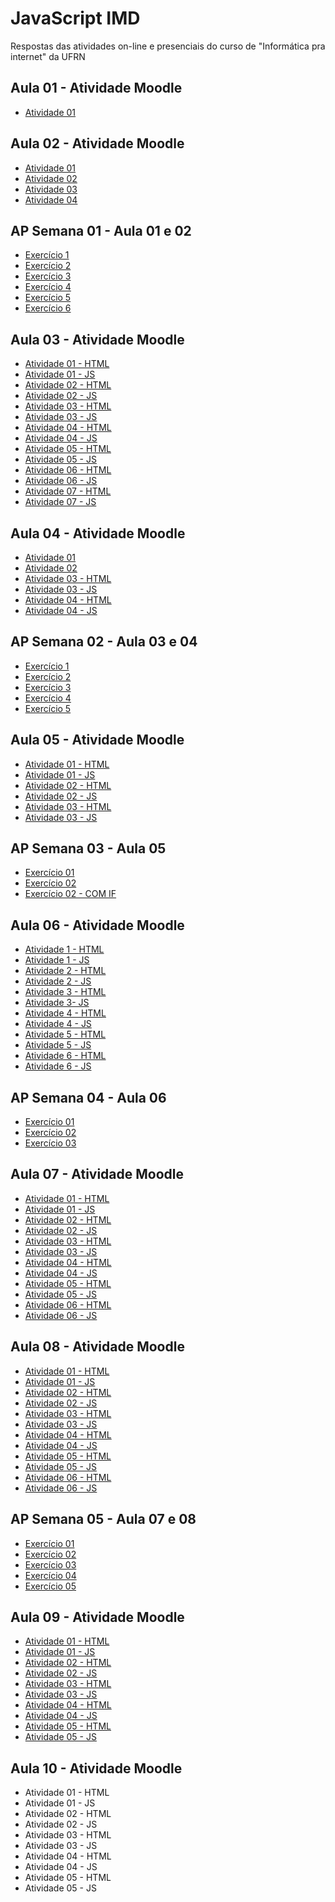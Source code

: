 # JavaScript IMD
 Respostas das atividades on-line e presenciais do curso de "Informática pra internet" da UFRN
 
 ## Aula 01 - Atividade Moodle
 * [Atividade 01](https://github.com/felipemadu13/JavaScript_IMD/blob/ad5b2969739f9476de7d053171c130521887d481/Atividades_Moodle/Aula%2001/Atividade_01/Atividade_01.html)

## Aula 02 - Atividade Moodle
* [Atividade 01](https://github.com/felipemadu13/JavaScript_IMD/blob/badb205d9d86b0a466a072e6e3c6317cec3b3c76/Atividades_Moodle/Aula%2002/Atividade_02-1/Atividade_02-1.html)
* [Atividade 02](https://github.com/felipemadu13/JavaScript_IMD/blob/badb205d9d86b0a466a072e6e3c6317cec3b3c76/Atividades_Moodle/Aula%2002/Atividade_02-2/Atividade_02-2.html)
* [Atividade 03](https://github.com/felipemadu13/JavaScript_IMD/blob/badb205d9d86b0a466a072e6e3c6317cec3b3c76/Atividades_Moodle/Aula%2002/Atividade_02-3/Atividade_02-3.html)
* [Atividade 04](https://github.com/felipemadu13/JavaScript_IMD/blob/badb205d9d86b0a466a072e6e3c6317cec3b3c76/Atividades_Moodle/Aula%2002/Atividade_02-4/Atividade_02-4.html)

## AP Semana 01 - Aula 01 e 02
* [Exercício 1](https://github.com/felipemadu13/JavaScript_IMD/blob/20d8fe0279e950c46457e2fdb2850077f5b53ffa/Atividades_Presenciais/Semana%2001/prog_aula1_2_ex001.html)
* [Exercício 2](https://github.com/felipemadu13/JavaScript_IMD/blob/20d8fe0279e950c46457e2fdb2850077f5b53ffa/Atividades_Presenciais/Semana%2001/prog_aula1_2_ex002.html)
* [Exercício 3](https://github.com/felipemadu13/JavaScript_IMD/blob/20d8fe0279e950c46457e2fdb2850077f5b53ffa/Atividades_Presenciais/Semana%2001/prog_aula1_2_ex003.html)
* [Exercício 4](https://github.com/felipemadu13/JavaScript_IMD/blob/20d8fe0279e950c46457e2fdb2850077f5b53ffa/Atividades_Presenciais/Semana%2001/prog_aula1_2_ex004.html)
* [Exercício 5](https://github.com/felipemadu13/JavaScript_IMD/blob/20d8fe0279e950c46457e2fdb2850077f5b53ffa/Atividades_Presenciais/Semana%2001/prog_aula1_2_ex005.html)
* [Exercício 6](https://github.com/felipemadu13/JavaScript_IMD/blob/20d8fe0279e950c46457e2fdb2850077f5b53ffa/Atividades_Presenciais/Semana%2001/prog_aula1_2_ex006.html)

 ## Aula 03 - Atividade Moodle
 * [Atividade 01 - HTML](https://github.com/felipemadu13/JavaScript_IMD/blob/f8f0ccd8f9213c656e1caaaa052eef491a5f5145/Atividades_Moodle/Aula%2003/Atividade_03-1/Atividade_03_1.html)
 * [Atividade 01 - JS](https://github.com/felipemadu13/JavaScript_IMD/blob/f8f0ccd8f9213c656e1caaaa052eef491a5f5145/Atividades_Moodle/Aula%2003/Atividade_03-1/Atividade_03_1.js)
 * [Atividade 02 - HTML](https://github.com/felipemadu13/JavaScript_IMD/blob/a562590ab0d8d158f2acf4752ee2f48f12bed9a7/Atividades_Moodle/Aula%2003/Atividade_03-2/Atividade_03_2.html)
 * [Atividade 02 - JS](https://github.com/felipemadu13/JavaScript_IMD/blob/a562590ab0d8d158f2acf4752ee2f48f12bed9a7/Atividades_Moodle/Aula%2003/Atividade_03-2/Atividade_03_2.js)
 * [Atividade 03 - HTML](https://github.com/felipemadu13/JavaScript_IMD/blob/a562590ab0d8d158f2acf4752ee2f48f12bed9a7/Atividades_Moodle/Aula%2003/Atividade_03-3/Atividade_03_3.html)
 * [Atividade 03 - JS](https://github.com/felipemadu13/JavaScript_IMD/blob/a562590ab0d8d158f2acf4752ee2f48f12bed9a7/Atividades_Moodle/Aula%2003/Atividade_03-3/Atividade_03_3.js)
 * [Atividade 04 - HTML](https://github.com/felipemadu13/JavaScript_IMD/blob/a562590ab0d8d158f2acf4752ee2f48f12bed9a7/Atividades_Moodle/Aula%2003/Atividade_03-4/Atividade_03_4.html)
 * [Atividade 04 - JS](https://github.com/felipemadu13/JavaScript_IMD/blob/a562590ab0d8d158f2acf4752ee2f48f12bed9a7/Atividades_Moodle/Aula%2003/Atividade_03-4/Atividade_03_4.js)
 * [Atividade 05 - HTML](https://github.com/felipemadu13/JavaScript_IMD/blob/a562590ab0d8d158f2acf4752ee2f48f12bed9a7/Atividades_Moodle/Aula%2003/Atividade_03-5/Atividade_03_5.html)
 * [Atividade 05 - JS](https://github.com/felipemadu13/JavaScript_IMD/blob/a562590ab0d8d158f2acf4752ee2f48f12bed9a7/Atividades_Moodle/Aula%2003/Atividade_03-5/Atividade_03_5.js)
 * [Atividade 06 - HTML](https://github.com/felipemadu13/JavaScript_IMD/blob/a562590ab0d8d158f2acf4752ee2f48f12bed9a7/Atividades_Moodle/Aula%2003/Atividade_03-6/Atividade_03_6.html)
 * [Atividade 06 - JS](https://github.com/felipemadu13/JavaScript_IMD/blob/a562590ab0d8d158f2acf4752ee2f48f12bed9a7/Atividades_Moodle/Aula%2003/Atividade_03-6/Atividade_03_6.js)
 * [Atividade 07 - HTML](https://github.com/felipemadu13/JavaScript_IMD/blob/a562590ab0d8d158f2acf4752ee2f48f12bed9a7/Atividades_Moodle/Aula%2003/Atividade_03-7/Atividade_03_7.html)
 * [Atividade 07 - JS](https://github.com/felipemadu13/JavaScript_IMD/blob/a562590ab0d8d158f2acf4752ee2f48f12bed9a7/Atividades_Moodle/Aula%2003/Atividade_03-7/Atividade_03_7.js)
 
 ## Aula 04 - Atividade Moodle
 * [Atividade 01](https://github.com/felipemadu13/JavaScript_IMD/blob/fdab2752820e9bc869f6e60bada88db93a36fc6b/Atividades_Moodle/Aula%2004/Atividade_04-1/index.html)
 * [Atividade 02](https://github.com/felipemadu13/JavaScript_IMD/blob/fdab2752820e9bc869f6e60bada88db93a36fc6b/Atividades_Moodle/Aula%2004/Atividade_04-2/index.html)
 * [Atividade 03 - HTML](https://github.com/felipemadu13/JavaScript_IMD/blob/fdab2752820e9bc869f6e60bada88db93a36fc6b/Atividades_Moodle/Aula%2004/Atividade_04-3/Atividade_04_3.html)
 * [Atividade 03 - JS](https://github.com/felipemadu13/JavaScript_IMD/blob/fdab2752820e9bc869f6e60bada88db93a36fc6b/Atividades_Moodle/Aula%2004/Atividade_04-3/Atividade_04_3.js)
 * [Atividade 04 - HTML](https://github.com/felipemadu13/JavaScript_IMD/blob/fdab2752820e9bc869f6e60bada88db93a36fc6b/Atividades_Moodle/Aula%2004/Atividade_04-4/Atividade_04_4.html)
 * [Atividade 04 - JS](https://github.com/felipemadu13/JavaScript_IMD/blob/fdab2752820e9bc869f6e60bada88db93a36fc6b/Atividades_Moodle/Aula%2004/Atividade_04-4/Atividade_04_4.js)
 
 ## AP Semana 02 - Aula 03 e 04
 * [Exercício 1](https://github.com/felipemadu13/JavaScript_IMD/blob/de71f8c78a50db5274c0e1757e72020ac35c228a/Atividades_Presenciais/Semana%2002/prog_aula_3_4_ex001.html)
 * [Exercício 2](https://github.com/felipemadu13/JavaScript_IMD/blob/de71f8c78a50db5274c0e1757e72020ac35c228a/Atividades_Presenciais/Semana%2002/prog_aula_3_4_ex002.html)
 * [Exercício 3](https://github.com/felipemadu13/JavaScript_IMD/blob/de71f8c78a50db5274c0e1757e72020ac35c228a/Atividades_Presenciais/Semana%2002/prog_aula_3_4_ex003.html)
 * [Exercício 4](https://github.com/felipemadu13/JavaScript_IMD/blob/de71f8c78a50db5274c0e1757e72020ac35c228a/Atividades_Presenciais/Semana%2002/prog_aula_3_4_ex004.html)
 * [Exercício 5](https://github.com/felipemadu13/JavaScript_IMD/blob/de71f8c78a50db5274c0e1757e72020ac35c228a/Atividades_Presenciais/Semana%2002/prog_aula_3_4_ex005.html)
 
 ## Aula 05 - Atividade Moodle
 * [Atividade 01 - HTML](https://github.com/felipemadu13/JavaScript_IMD/blob/2f9eec95cb3c2fb8e8bfa249c47adc6d1b0f49cd/Atividades_Moodle/Aula%2005/Atividade_05-1/Atividade_05_1.html)
 * [Atividade 01 - JS](https://github.com/felipemadu13/JavaScript_IMD/blob/2f9eec95cb3c2fb8e8bfa249c47adc6d1b0f49cd/Atividades_Moodle/Aula%2005/Atividade_05-1/Atividade_05_1.js)
 * [Atividade 02 - HTML](https://github.com/felipemadu13/JavaScript_IMD/blob/2f9eec95cb3c2fb8e8bfa249c47adc6d1b0f49cd/Atividades_Moodle/Aula%2005/Atividade_05-2/Atividade_05_2.html)
 * [Atividade 02 - JS](https://github.com/felipemadu13/JavaScript_IMD/blob/2f9eec95cb3c2fb8e8bfa249c47adc6d1b0f49cd/Atividades_Moodle/Aula%2005/Atividade_05-2/Atividade_05_2.js)
 * [Atividade 03 - HTML](https://github.com/felipemadu13/JavaScript_IMD/blob/2f9eec95cb3c2fb8e8bfa249c47adc6d1b0f49cd/Atividades_Moodle/Aula%2005/Atividade_05-3/Atividade_05_3.html)
 * [Atividade 03 - JS](https://github.com/felipemadu13/JavaScript_IMD/blob/2f9eec95cb3c2fb8e8bfa249c47adc6d1b0f49cd/Atividades_Moodle/Aula%2005/Atividade_05-3/Atividade_05_3.js)
 
 ## AP Semana 03 - Aula 05
 * [Exercício 01](https://github.com/felipemadu13/JavaScript_IMD/blob/3a09d7b2226c23b79ef652770d96ef4b1cfceac2/Atividades_Presenciais/Semana%2003/prog_aula_5_ex001.html)
 * [Exercício 02](https://github.com/felipemadu13/JavaScript_IMD/blob/3a09d7b2226c23b79ef652770d96ef4b1cfceac2/Atividades_Presenciais/Semana%2003/prog_aula_5_ex002_01.html)
 * [Exercício 02 - COM IF](https://github.com/felipemadu13/JavaScript_IMD/blob/3a09d7b2226c23b79ef652770d96ef4b1cfceac2/Atividades_Presenciais/Semana%2003/prog_aula_5_ex002_02.html)
 
  ## Aula 06 - Atividade Moodle
  * [Atividade 1 - HTML](https://github.com/felipemadu13/JavaScript_IMD/blob/8244cc36057fc10d33c2b0524bdc79ceaf616a08/Atividades_Moodle/Aula%2006/Atividade_06-1/Atividade_06_1.html)
  * [Atividade 1 - JS](https://github.com/felipemadu13/JavaScript_IMD/blob/8244cc36057fc10d33c2b0524bdc79ceaf616a08/Atividades_Moodle/Aula%2006/Atividade_06-1/Atividade_06_1.js)
  * [Atividade 2 - HTML](https://github.com/felipemadu13/JavaScript_IMD/blob/8244cc36057fc10d33c2b0524bdc79ceaf616a08/Atividades_Moodle/Aula%2006/Atividade_06-2/Atividade_06_2.html)
  * [Atividade 2 - JS](https://github.com/felipemadu13/JavaScript_IMD/blob/8244cc36057fc10d33c2b0524bdc79ceaf616a08/Atividades_Moodle/Aula%2006/Atividade_06-2/Atividade_06_2.js)
  * [Atividade 3 - HTML](https://github.com/felipemadu13/JavaScript_IMD/blob/8244cc36057fc10d33c2b0524bdc79ceaf616a08/Atividades_Moodle/Aula%2006/Atividade_06-3/Atividade_06_3.html)
  * [Atividade 3- JS](https://github.com/felipemadu13/JavaScript_IMD/blob/8244cc36057fc10d33c2b0524bdc79ceaf616a08/Atividades_Moodle/Aula%2006/Atividade_06-3/Atividade_06_3.js)
  * [Atividade 4 - HTML](https://github.com/felipemadu13/JavaScript_IMD/blob/8244cc36057fc10d33c2b0524bdc79ceaf616a08/Atividades_Moodle/Aula%2006/Atividade_06-4/Atividade_06_4.html)
  * [Atividade 4 - JS](https://github.com/felipemadu13/JavaScript_IMD/blob/8244cc36057fc10d33c2b0524bdc79ceaf616a08/Atividades_Moodle/Aula%2006/Atividade_06-4/Atividade_06_4.js)
  * [Atividade 5 - HTML](https://github.com/felipemadu13/JavaScript_IMD/blob/8244cc36057fc10d33c2b0524bdc79ceaf616a08/Atividades_Moodle/Aula%2006/Atividade_06-5/Atividade_06_5.html)
  * [Atividade 5 - JS](https://github.com/felipemadu13/JavaScript_IMD/blob/8244cc36057fc10d33c2b0524bdc79ceaf616a08/Atividades_Moodle/Aula%2006/Atividade_06-5/Atividade_06_5.js)
  * [Atividade 6 - HTML](https://github.com/felipemadu13/JavaScript_IMD/blob/8244cc36057fc10d33c2b0524bdc79ceaf616a08/Atividades_Moodle/Aula%2006/Atividade_06-6/Atividade_06_6.html)
  * [Atividade 6 - JS](https://github.com/felipemadu13/JavaScript_IMD/blob/8244cc36057fc10d33c2b0524bdc79ceaf616a08/Atividades_Moodle/Aula%2006/Atividade_06-6/Atividade_06_6.js)

## AP Semana 04 - Aula 06
* [Exercício 01](https://github.com/felipemadu13/JavaScript_IMD/blob/f706ca86f53df01cde73fbbde6be9229cfbd8cd4/Atividades_Presenciais/Semana%2004/prog_aula_6_ex001.html)
* [Exercício 02](https://github.com/felipemadu13/JavaScript_IMD/blob/f706ca86f53df01cde73fbbde6be9229cfbd8cd4/Atividades_Presenciais/Semana%2004/prog_aula_6_ex002.html)
* [Exercício 03](https://github.com/felipemadu13/JavaScript_IMD/blob/f706ca86f53df01cde73fbbde6be9229cfbd8cd4/Atividades_Presenciais/Semana%2004/prog_aula_6_ex003.html)
    
## Aula 07 - Atividade Moodle
* [Atividade 01 - HTML](https://github.com/felipemadu13/JavaScript_IMD/blob/a39ead8c5caa033676270f09b6931254a5776135/Atividades_Moodle/Aula%2007/Atividade_07-1/Atividade_07_1.html)
* [Atividade 01 - JS](https://github.com/felipemadu13/JavaScript_IMD/blob/a39ead8c5caa033676270f09b6931254a5776135/Atividades_Moodle/Aula%2007/Atividade_07-1/Atividade_07_1.js)
* [Atividade 02 - HTML](https://github.com/felipemadu13/JavaScript_IMD/blob/a39ead8c5caa033676270f09b6931254a5776135/Atividades_Moodle/Aula%2007/Atividade_07-2/Atividade_07_2.html)
* [Atividade 02 - JS](https://github.com/felipemadu13/JavaScript_IMD/blob/a39ead8c5caa033676270f09b6931254a5776135/Atividades_Moodle/Aula%2007/Atividade_07-2/Atividade_07_2.js)
* [Atividade 03 - HTML](https://github.com/felipemadu13/JavaScript_IMD/blob/a39ead8c5caa033676270f09b6931254a5776135/Atividades_Moodle/Aula%2007/Atividade_07-3/Atividade_07_3.html)
* [Atividade 03 - JS](https://github.com/felipemadu13/JavaScript_IMD/blob/a39ead8c5caa033676270f09b6931254a5776135/Atividades_Moodle/Aula%2007/Atividade_07-3/Atividade_07_3.js)
* [Atividade 04 - HTML](https://github.com/felipemadu13/JavaScript_IMD/blob/a39ead8c5caa033676270f09b6931254a5776135/Atividades_Moodle/Aula%2007/Atividade_07-4/Atividade_07_4.html)
* [Atividade 04 - JS](https://github.com/felipemadu13/JavaScript_IMD/blob/a39ead8c5caa033676270f09b6931254a5776135/Atividades_Moodle/Aula%2007/Atividade_07-4/Atividade_07_4.js)
* [Atividade 05 - HTML](https://github.com/felipemadu13/JavaScript_IMD/blob/a39ead8c5caa033676270f09b6931254a5776135/Atividades_Moodle/Aula%2007/Atividade_07-5/Atividade_07_5.html)
* [Atividade 05 - JS](https://github.com/felipemadu13/JavaScript_IMD/blob/a39ead8c5caa033676270f09b6931254a5776135/Atividades_Moodle/Aula%2007/Atividade_07-5/Atividade_07_5.js)
* [Atividade 06 - HTML](https://github.com/felipemadu13/JavaScript_IMD/blob/a39ead8c5caa033676270f09b6931254a5776135/Atividades_Moodle/Aula%2007/Atividade_07-6/Atividade_07_6.html)
* [Atividade 06 - JS](https://github.com/felipemadu13/JavaScript_IMD/blob/a39ead8c5caa033676270f09b6931254a5776135/Atividades_Moodle/Aula%2007/Atividade_07-6/Atividade_07_6.js)

## Aula 08 - Atividade Moodle
* [Atividade 01 - HTML](https://github.com/felipemadu13/JavaScript_IMD/blob/ed9be7ca35e48a0eeda455e0be6e8e00ee64a9f3/Atividades_Moodle/Aula%2008/Atividade_08-1/Atividade_08_1.html)
* [Atividade 01 - JS](https://github.com/felipemadu13/JavaScript_IMD/blob/ed9be7ca35e48a0eeda455e0be6e8e00ee64a9f3/Atividades_Moodle/Aula%2008/Atividade_08-1/Atividade_08_1.js)
* [Atividade 02 - HTML](https://github.com/felipemadu13/JavaScript_IMD/blob/ed9be7ca35e48a0eeda455e0be6e8e00ee64a9f3/Atividades_Moodle/Aula%2008/Atividade_08-2/Atividade_08_2.html)
* [Atividade 02 - JS](https://github.com/felipemadu13/JavaScript_IMD/blob/ed9be7ca35e48a0eeda455e0be6e8e00ee64a9f3/Atividades_Moodle/Aula%2008/Atividade_08-2/Atividade_08_2.js)
* [Atividade 03 - HTML](https://github.com/felipemadu13/JavaScript_IMD/blob/ed9be7ca35e48a0eeda455e0be6e8e00ee64a9f3/Atividades_Moodle/Aula%2008/Atividade_08-3/Atividade_08_3.html)
* [Atividade 03 - JS](https://github.com/felipemadu13/JavaScript_IMD/blob/ed9be7ca35e48a0eeda455e0be6e8e00ee64a9f3/Atividades_Moodle/Aula%2008/Atividade_08-3/Atividade_08_3.js)
* [Atividade 04 - HTML](https://github.com/felipemadu13/JavaScript_IMD/blob/ed9be7ca35e48a0eeda455e0be6e8e00ee64a9f3/Atividades_Moodle/Aula%2008/Atividade_08-4/Atividade_08_4.html)
* [Atividade 04 - JS](https://github.com/felipemadu13/JavaScript_IMD/blob/ed9be7ca35e48a0eeda455e0be6e8e00ee64a9f3/Atividades_Moodle/Aula%2008/Atividade_08-4/Atividade_08_4.js)
* [Atividade 05 - HTML](https://github.com/felipemadu13/JavaScript_IMD/blob/ed9be7ca35e48a0eeda455e0be6e8e00ee64a9f3/Atividades_Moodle/Aula%2008/Atividade_08-5/Atividade_08_5.html)
* [Atividade 05 - JS](https://github.com/felipemadu13/JavaScript_IMD/blob/ed9be7ca35e48a0eeda455e0be6e8e00ee64a9f3/Atividades_Moodle/Aula%2008/Atividade_08-5/Atividade_08_5.js)
* [Atividade 06 - HTML](https://github.com/felipemadu13/JavaScript_IMD/blob/ed9be7ca35e48a0eeda455e0be6e8e00ee64a9f3/Atividades_Moodle/Aula%2008/Atividade_08-6/Atividade_08_6.html)
* [Atividade 06 - JS](https://github.com/felipemadu13/JavaScript_IMD/blob/ed9be7ca35e48a0eeda455e0be6e8e00ee64a9f3/Atividades_Moodle/Aula%2008/Atividade_08-6/Atividade_08_6.js)

## AP Semana 05 - Aula 07 e 08
* [Exercício 01](https://github.com/felipemadu13/JavaScript_IMD/blob/c17e7715dce209fabfa30f49d22ef9e0dd812abe/Atividades_Presenciais/Semana%2005/prog_aula_07_08_ex001.html)
* [Exercício 02](https://github.com/felipemadu13/JavaScript_IMD/blob/c17e7715dce209fabfa30f49d22ef9e0dd812abe/Atividades_Presenciais/Semana%2005/prog_aula_07_08_ex002.html)
* [Exercício 03](https://github.com/felipemadu13/JavaScript_IMD/blob/c17e7715dce209fabfa30f49d22ef9e0dd812abe/Atividades_Presenciais/Semana%2005/prog_aula_07_08_ex003.html)
* [Exercício 04](https://github.com/felipemadu13/JavaScript_IMD/blob/c17e7715dce209fabfa30f49d22ef9e0dd812abe/Atividades_Presenciais/Semana%2005/prog_aula_07_08_ex004.html)
* [Exercício 05](https://github.com/felipemadu13/JavaScript_IMD/blob/c17e7715dce209fabfa30f49d22ef9e0dd812abe/Atividades_Presenciais/Semana%2005/prog_aula_07_08_ex005.html)

 ## Aula 09 - Atividade Moodle
 * [Atividade 01 - HTML](https://github.com/felipemadu13/JavaScript_IMD/blob/949b723bb8f981e196cedb9ddca4a943ed15211b/Atividades_Moodle/Aula%2009/Atividade_09-1/Atividade_09_1.html)
 * [Atividade 01 - JS](https://github.com/felipemadu13/JavaScript_IMD/blob/main/Atividades_Moodle/Aula%2009/Atividade_09-1/Atividade_09_1.js)
 * [Atividade 02 - HTML](https://github.com/felipemadu13/JavaScript_IMD/blob/87a180b7301c35d5949acf1eb0596993de5d0b92/Atividades_Moodle/Aula%2009/Atividade_09-2/Atividade_09_2.html)
 * [Atividade 02 - JS](https://github.com/felipemadu13/JavaScript_IMD/blob/87a180b7301c35d5949acf1eb0596993de5d0b92/Atividades_Moodle/Aula%2009/Atividade_09-2/Atividade_09_2.js)
 * [Atividade 03 - HTML](https://github.com/felipemadu13/JavaScript_IMD/blob/87a180b7301c35d5949acf1eb0596993de5d0b92/Atividades_Moodle/Aula%2009/Atividade_09-3/Atividade_09_3.html)
 * [Atividade 03 - JS](https://github.com/felipemadu13/JavaScript_IMD/blob/87a180b7301c35d5949acf1eb0596993de5d0b92/Atividades_Moodle/Aula%2009/Atividade_09-3/Atividade_09_3.js)
 * [Atividade 04 - HTML](https://github.com/felipemadu13/JavaScript_IMD/blob/87a180b7301c35d5949acf1eb0596993de5d0b92/Atividades_Moodle/Aula%2009/Atividade_09-4/Atividade_09_4.html)
 * [Atividade 04 - JS](https://github.com/felipemadu13/JavaScript_IMD/blob/87a180b7301c35d5949acf1eb0596993de5d0b92/Atividades_Moodle/Aula%2009/Atividade_09-4/Atividade_09_4.js)
 * [Atividade 05 - HTML](https://github.com/felipemadu13/JavaScript_IMD/blob/87a180b7301c35d5949acf1eb0596993de5d0b92/Atividades_Moodle/Aula%2009/Atividade_09-5/Atividade_09_5.html)
 * [Atividade 05 - JS](https://github.com/felipemadu13/JavaScript_IMD/blob/87a180b7301c35d5949acf1eb0596993de5d0b92/Atividades_Moodle/Aula%2009/Atividade_09-5/Atividade_09_5.js)

 ## Aula 10 - Atividade Moodle
 * Atividade 01 - HTML
 * Atividade 01 - JS
 * Atividade 02 - HTML
 * Atividade 02 - JS
 * Atividade 03 - HTML
 * Atividade 03 - JS
 * Atividade 04 - HTML
 * Atividade 04 - JS
 * Atividade 05 - HTML
 * Atividade 05 - JS
 
 
 
